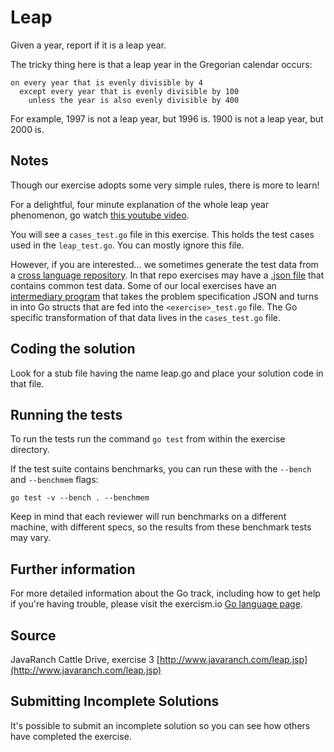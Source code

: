 # Leap

Given a year, report if it is a leap year.

The tricky thing here is that a leap year in the Gregorian calendar occurs:

```text
on every year that is evenly divisible by 4
  except every year that is evenly divisible by 100
    unless the year is also evenly divisible by 400
```

For example, 1997 is not a leap year, but 1996 is.  1900 is not a leap
year, but 2000 is.

## Notes

Though our exercise adopts some very simple rules, there is more to
learn!

For a delightful, four minute explanation of the whole leap year
phenomenon, go watch [this youtube video][video].

[video]: http://www.youtube.com/watch?v=xX96xng7sAE

You will see a `cases_test.go` file in this exercise. This holds the test
cases used in the `leap_test.go`. You can mostly ignore this file.

However, if you are interested... we sometimes generate the test data from a
[cross language repository][problem-specifications-leap]. In that repo
exercises may have a [.json file][problem-specifications-leap-json] that
contains common test data. Some of our local exercises have an
[intermediary program][local-leap-gen] that takes the problem specification
JSON and turns in into Go structs that are fed into the `<exercise>_test.go`
file. The Go specific transformation of that data lives in the `cases_test.go` file.

[problem-specifications-leap]: https://github.com/exercism/problem-specifications/tree/master/exercises/leap
[problem-specifications-leap-json]: https://github.com/exercism/problem-specifications/blob/master/exercises/leap/canonical-data.json
[local-leap-gen]: https://github.com/exercism/go/blob/master/exercises/leap/.meta/gen.go


## Coding the solution

Look for a stub file having the name leap.go
and place your solution code in that file.

## Running the tests

To run the tests run the command `go test` from within the exercise directory.

If the test suite contains benchmarks, you can run these with the `--bench` and `--benchmem`
flags:

    go test -v --bench . --benchmem

Keep in mind that each reviewer will run benchmarks on a different machine, with
different specs, so the results from these benchmark tests may vary.

## Further information

For more detailed information about the Go track, including how to get help if
you're having trouble, please visit the exercism.io [Go language page](http://exercism.io/languages/go/resources).

## Source

JavaRanch Cattle Drive, exercise 3 [http://www.javaranch.com/leap.jsp](http://www.javaranch.com/leap.jsp)

## Submitting Incomplete Solutions
It's possible to submit an incomplete solution so you can see how others have completed the exercise.

